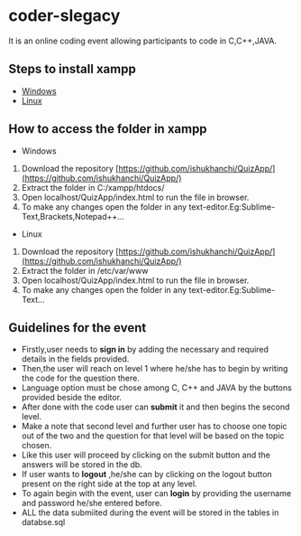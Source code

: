 # coder-slegacy
It is an online coding event allowing participants to code in C,C++,JAVA.

## Steps to install xampp
* [Windows](https://www.wikihow.com/Install-XAMPP-for-Windows)
* [Linux](https://www.wikihow.com/Install-XAMPP-on-Linux)

## How to access the folder in xampp

* Windows<br>
1. Download the repository [https://github.com/ishukhanchi/QuizApp/](https://github.com/ishukhanchi/QuizApp/)
1. Extract the folder in C:/xampp/htdocs/
1. Open localhost/QuizApp/index.html to run the file in browser.
1. To make any changes open the folder in any text-editor.Eg:Sublime-Text,Brackets,Notepad++...

* Linux<br>
1. Download the repository [https://github.com/ishukhanchi/QuizApp/](https://github.com/ishukhanchi/QuizApp/)
1. Extract the folder in /etc/var/www
1. Open localhost/QuizApp/index.html to run the file in browser.
1. To make any changes open the folder in any text-editor.Eg:Sublime-Text...


## Guidelines for the event
* Firstly,user needs to **sign in** by adding the necessary and required details in the fields provided.<br>
* Then,the user will reach on level 1 where he/she has to begin by writing the code for the question there.<br>
* Language option must be chose among C, C++ and JAVA by the buttons provided beside the editor.<br>
* After done with the code user can **submit** it and then begins the second level.<br>
* Make a note that second level and further user has to choose one topic out of the two and the question for that level will be based on the topic chosen.<br>
* Like this user will proceed by clicking on the submit button and the answers will be stored in the db.<br>
* If user wants to **logout** ,he/she can by clicking on the logout button present on the right side at the top at any level.<br>
* To again begin with the event, user can **login** by providing the username and password he/she entered before.<br>
* ALL the data submiited during the event will be stored in the tables in databse.sql<br>
